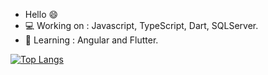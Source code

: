 - Hello :smile: 
- :computer: Working on : Javascript, TypeScript, Dart, SQLServer.
- :book: Learning : Angular and Flutter.
<!---
rhuanpasti/rhuanpasti is a ✨ special ✨ repository because its `README.md` (this file) appears on your GitHub profile.
You can click the Preview link to take a look at your changes.
--->

[![Top Langs](https://github-readme-stats.vercel.app/api/top-langs/?username=rhuanpasti&layout=compact)](https://github.com/anuraghazra/github-readme-stats)
